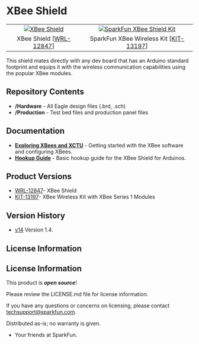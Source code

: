 XBee Shield
===========

<table class="table table-hover table-striped table-bordered">
  <tr align="center">
   <td><a href="https://www.sparkfun.com/products/12847"><img src="https://cdn.sparkfun.com//assets/parts/9/6/9/7/12847-00.jpg" alt="XBee Shield"></a></td>
   <td><a href="https://www.sparkfun.com/products/13197"><img src="https://cdn.sparkfun.com//assets/parts/1/0/3/3/2/13197-02.jpg" alt="SparkFun XBee Shield Kit"></a></td>
  </tr>
  <tr align="center">
    <td>XBee Shield [<a href="https://www.sparkfun.com/products/12847">WRL-12847</a>]</td>
    <td>SparkFun XBee Wireless Kit [<a href="https://www.sparkfun.com/products/13197">KIT-13197</a>]</td>
  </tr>
</table>

This shield mates directly with any dev board that has an Arduino standard footprint and equips it with the wireless
communication capabilities using the popular XBee modules. 

Repository Contents
-------------------
* **/Hardware** - All Eagle design files (.brd, .sch)
* **/Production** - Test bed files and production panel files

Documentation
--------------
* **[Exploring XBees and XCTU](https://learn.sparkfun.com/tutorials/exploring-xbees-and-xctu)** - Getting started with the XBee software and configuring XBees.
* **[Hookup Guide](https://learn.sparkfun.com/tutorials/xbee-shield-hookup-guide)** - Basic hookup guide for the XBee Shield for Arduinos.

Product Versions
----------------
* [WRL-12847](https://www.sparkfun.com/products/12847)- XBee Shield
* [KIT-13197](https://www.sparkfun.com/products/13197)- XBee Wireless Kit with XBee Series 1 Modules

Version History
---------------
* [v14](https://www.sparkfun.com/products/10854) Version 1.4. 

License Information
-------------------
License Information
-------------------

This product is _**open source**_! 

Please review the LICENSE.md file for license information. 

If you have any questions or concerns on licensing, please contact techsupport@sparkfun.com.

Distributed as-is; no warranty is given.

- Your friends at SparkFun.

_<COLLABORATION CREDIT>_
